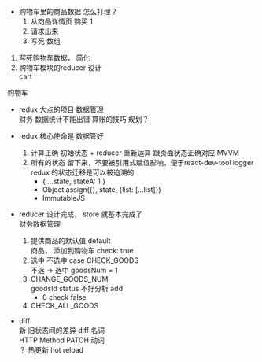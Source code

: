 - 购物车里的商品数据 怎么打理？        
    1. 从商品详情页 购买 1      
    2. 请求出来         
    3. 写死  数组 

1. 写死购物车数据， 简化
2. 购物车模块的reducer 设计         
    cart

购物车          
- redux 大点的项目  数据管理          
    财务  数据统计不能出错 算账的技巧 规划？           

- redux 核心使命是 数据管好         
    1. 计算正确  初始状态 + reducer 重新运算  跟页面状态正确对应 MVVM
    2. 所有的状态 留下来，不要被引用式赋值影响，便于react-dev-tool  logger          
        redux 的状态迁移是可以被追溯的         
        - {
            ...state,
            stateA: 1
        }       
        - Object.assign({}, state, {list: [...list]})          
        - ImmutableJS

- reducer 设计完成， store 就基本完成了          
    财务数据管理               
    1. 提供商品的默认值  default          
        商品， 添加到购物车 check: true        
    2. 选中 不选中 case CHECK_GOODS            
        不选 -> 选中 goodsNum = 1         
    3. CHANGE_GOODS_NUM        
        goodsId  status 不好分析 add       
        - 0 check false           
    4. CHECK_ALL_GOODS 

- diff          
    新 旧状态间的差异  diff 名词          
    HTTP Method PATCH 动词        
    ？ 热更新  hot  reload 